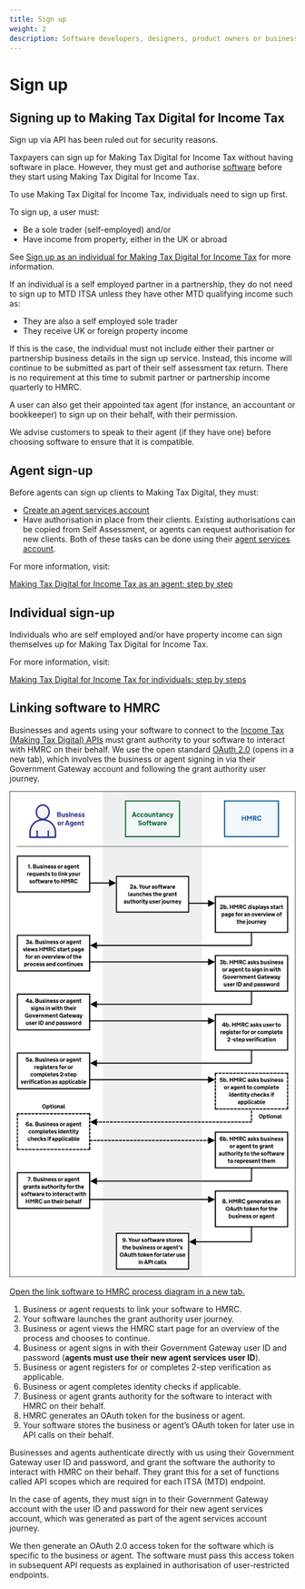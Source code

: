 ```yaml
---
title: Sign up
weight: 2
description: Software developers, designers, product owners or business analysts. Integrate your software with the Income Tax API for Making Tax Digital.
---
```


# Sign up

## Signing up to Making Tax Digital for Income Tax

Sign up via API has been ruled out for security reasons.

Taxpayers can sign up for Making Tax Digital for Income Tax without having software in place. However, they must get and authorise [software](https://developer.service.hmrc.gov.uk/guides/income-tax-mtd-end-to-end-service-guide/index.html#software-choices) before they start using Making Tax Digital for Income Tax.

To use Making Tax Digital for Income Tax, individuals need to sign up first.

To sign up, a user must:

- Be a sole trader (self-employed) and/or
- Have income from property, either in the UK or abroad

See [Sign up as an individual for Making Tax Digital for Income Tax](https://www.gov.uk/guidance/sign-up-your-business-for-making-tax-digital-for-income-tax) for more information.

If an individual is a self employed partner in a partnership, they do not need to sign up to MTD ITSA unless they have other MTD qualifying income such as:

- They are also a self employed sole trader
- They receive UK or foreign property income

If this is the case, the individual must not include either their partner or partnership business details in the sign up service. Instead, this income will continue to be submitted as part of their self assessment tax return.  There is no requirement at this time to submit partner or partnership income quarterly to HMRC.

A user can also get their appointed tax agent (for instance, an accountant or bookkeeper) to sign up on their behalf, with their permission.

We advise customers to speak to their agent (if they have one) before choosing software to ensure that it is compatible.

## Agent sign-up

Before agents can sign up clients to Making Tax Digital, they must:

* [Create an agent services account](https://www.gov.uk/guidance/get-an-hmrc-agent-services-account)
* Have authorisation in place from their clients. Existing authorisations can be copied from Self Assessment, or agents can request authorisation for new clients. Both of these tasks can be done using their [agent services account](https://www.gov.uk/guidance/sign-in-to-your-agent-services-account).

For more information, visit:

[Making Tax Digital for Income Tax as an agent: step by step](https://www.gov.uk/government/collections/making-tax-digital-for-income-tax-as-an-agent-step-by-step)

## Individual sign-up

Individuals who are self employed and/or have property income can sign themselves up for Making Tax Digital for Income Tax.

For more information, visit:

[Making Tax Digital for Income Tax for individuals: step by steps](https://www.gov.uk/government/collections/making-tax-digital-for-income-tax-for-businesses-step-by-step)

## Linking software to HMRC

Businesses and agents using your software to connect to the [Income Tax (Making Tax Digital) APIs](https://developer.service.hmrc.gov.uk/api-documentation/docs/api?filter=income-tax) must grant authority to your software to interact with HMRC on their behalf. We use the open standard [OAuth 2.0](https://oauth.net/2/) (opens in a new tab), which involves the business or agent signing in via their Government Gateway account and following the grant authority user journey.
 
<a href="figures/link-software-to-hmrc.svg" target="blank"><img src="figures/link-software-to-hmrc.svg" alt="Link software to HMRC" style="width:720px;" /></a>

[Open the link software to HMRC process diagram in a new tab.](https://developer.service.hmrc.gov.uk/guides/vat-mtd-end-to-end-service-guide/documentation/figures/link-software-to-hmrc.svg)

1.	Business or agent requests to link your software to HMRC.
2.	Your software launches the grant authority user journey.
3.	Business or agent views the HMRC start page for an overview of the process and chooses to continue.
4.	Business or agent signs in with their Government Gateway user ID and password (**agents must use their new agent services user ID**).
5.	Business or agent registers for or completes 2-step verification as applicable.
6.	Business or agent completes identity checks if applicable.
7.	Business or agent grants authority for the software to interact with HMRC on their behalf.
8.	HMRC generates an OAuth token for the business or agent.
9.	Your software stores the business or agent’s OAuth token for later use in API calls on their behalf.

Businesses and agents authenticate directly with us using their Government Gateway user ID and password, and grant the software the authority to interact with HMRC on their behalf. They grant this for a set of functions called API scopes which are required for each ITSA (MTD) endpoint.

In the case of agents, they must sign in to their Government Gateway account with the user ID and password for their new agent services account, which was generated as part of the agent services account journey.

We then generate an OAuth 2.0 access token for the software which is specific to the business or agent. The software must pass this access token in subsequent API requests as explained in authorisation of user-restricted endpoints.
